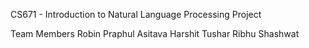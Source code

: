 CS671 - Introduction to Natural Language Processing Project

Team Members
Robin
Praphul
Asitava
Harshit
Tushar
Ribhu
Shashwat
